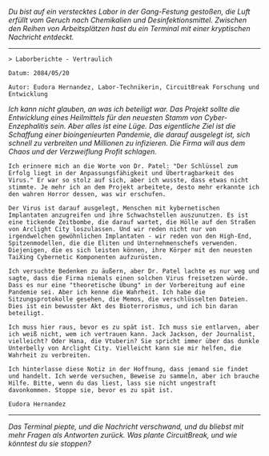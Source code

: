 _Du bist auf ein verstecktes Labor in der Gang-Festung gestoßen, die Luft erfüllt vom Geruch nach Chemikalien und Desinfektionsmittel. Zwischen den Reihen von Arbeitsplätzen hast du ein Terminal mit einer kryptischen Nachricht entdeckt._

---

`> Laborberichte - Vertraulich`

`Datum: 2084/05/20`

`Autor: Eudora Hernandez, Labor-Technikerin, CircuitBreak Forschung und Entwicklung`

_Ich kann nicht glauben, an was ich beteiligt war. Das Projekt sollte die Entwicklung eines Heilmittels für den neuesten Stamm von Cyber-Enzephalitis sein. Aber alles ist eine Lüge. Das eigentliche Ziel ist die Schaffung einer bioingenieurten Pandemie, die darauf ausgelegt ist, sich schnell zu verbreiten und Millionen zu infizieren. Die Firma will aus dem Chaos und der Verzweiflung Profit schlagen._

`Ich erinnere mich an die Worte von Dr. Patel: "Der Schlüssel zum Erfolg liegt in der Anpassungsfähigkeit und Übertragbarkeit des Virus." Er war so stolz auf sich, aber ich wusste, dass etwas nicht stimmte. Je mehr ich an dem Projekt arbeitete, desto mehr erkannte ich den wahren Horror dessen, was wir erschufen.`

`Der Virus ist darauf ausgelegt, Menschen mit kybernetischen Implantaten anzugreifen und ihre Schwachstellen auszunutzen. Es ist eine tickende Zeitbombe, die darauf wartet, die Hölle auf den Straßen von Arclight City loszulassen. Und wir reden nicht nur von irgendwelchen gewöhnlichen Implantaten - wir reden von den High-End, Spitzenmodellen, die die Eliten und Unternehmenschefs verwenden. Diejenigen, die es sich leisten können, ihre Körper mit den neuesten TaiXing Cybernetic Komponenten aufzurüsten.`

`Ich versuchte Bedenken zu äußern, aber Dr. Patel lachte es nur weg und sagte, dass die Firma niemals einen solchen Virus freisetzen würde. Dass es nur eine "theoretische Übung" in der Vorbereitung auf eine Pandemie sei. Aber ich kenne die Wahrheit. Ich habe die Sitzungsprotokolle gesehen, die Memos, die verschlüsselten Dateien. Dies ist ein bewusster Akt des Bioterrorismus, und ich bin daran beteiligt.`

`Ich muss hier raus, bevor es zu spät ist. Ich muss sie entlarven, aber ich weiß nicht, wem ich vertrauen kann. Jack Jackson, der Journalist, vielleicht? Oder Hana, die Vtuberin? Sie spricht immer über das dunkle Unterbelly von Arclight City. Vielleicht kann sie mir helfen, die Wahrheit zu verbreiten.`

`Ich hinterlasse diese Notiz in der Hoffnung, dass jemand sie findet und handelt. Ich werde versuchen, Beweise zu sammeln, aber ich brauche Hilfe. Bitte, wenn du das liest, lass sie nicht ungestraft davonkommen. Stoppe sie, bevor es zu spät ist.`

`Eudora Hernandez`

---

_Das Terminal piepte, und die Nachricht verschwand, und du bliebst mit mehr Fragen als Antworten zurück. Was plante CircuitBreak, und wie könntest du sie stoppen?_

